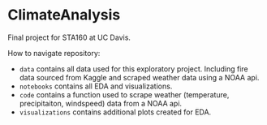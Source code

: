 # ClimateAnalysis

Final project for STA160 at UC Davis.


How to navigate repository:
* `data` contains all data used for this exploratory project. Including fire data sourced from Kaggle and scraped weather data using a NOAA api.
* `notebooks` contains all EDA and visualizations.
* `code` contains a function used to scrape weather (temperature, precipitaiton, windspeed) data from a NOAA api.
* `visualizations` contains additional plots created for EDA.
